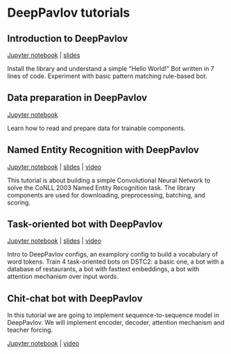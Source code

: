 # DeepPavlov tutorials

## Introduction to DeepPavlov

[Jupyter notebook](00_deeppavlov_intro.ipynb) | [slides](00_deeppavlov_intro.pdf) 

Install the library and understand a simple "Hello World!" Bot written in 7 lines of code. Experiment with basic pattern matching rule-based bot.

## Data preparation in DeepPavlov

[Jupyter notebook](01_deeppavlov_data.ipynb)

Learn how to read and prepare data for trainable components.

## Named Entity Recognition with DeepPavlov

[Jupyter notebook](02_deeppavlov_ner.ipynb) | [slides](02_deeppavlov_ner.pdf) | [video](https://youtu.be/6HlL87PWxXU)

This tutorial is about building a simple Convolutional Neural Network to solve the CoNLL 2003 Named Entity Recognition task. The library components are used for downloading, preprocessing, batching, and scoring.  

## Task-oriented bot with DeepPavlov

[Jupyter notebook](03_deeppavlov_gobot.ipynb) | [slides](03_deeppavlov_gobot.pdf) | [video](https://youtu.be/uvH1zB7qahI)

Intro to DeepPavlov configs, an examplory config to build a vocabulary of word tokens. Train 4 task-oriented bots on DSTC2: a basic one, a bot with a database of restaurants, a bot with fasttext embeddings, a bot with attention mechanism over input words. 

## Chit-chat bot with DeepPavlov

In this tutorial we are going to implement sequence-to-sequence model in DeepPavlov. We will implement encoder, decoder, attention mechanism and teacher forcing.

[Jupyter notebook](04_deeppavlov_chitchat.ipynb) | [video](https://youtu.be/G1TkCkoghC8)
